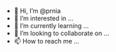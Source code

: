 - 👋 Hi, I’m @prnia
- 👀 I’m interested in ...
- 🌱 I’m currently learning ...
- 💞️ I’m looking to collaborate on ...
- 📫 How to reach me ...

<!---
prnia/prnia is a ✨ special ✨ repository because its `README.md` (this file) appears on your GitHub profile.
You can click the Preview link to take a look at your changes.
--->
